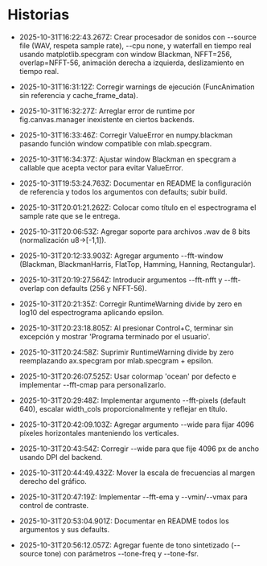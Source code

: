 # Historias

- 2025-10-31T16:22:43.267Z: Crear procesador de sonidos con --source file (WAV, respeta sample rate), --cpu none, y waterfall en tiempo real usando matplotlib.specgram con window Blackman, NFFT=256, overlap=NFFT-56, animación derecha a izquierda, deslizamiento en tiempo real.

- 2025-10-31T16:31:12Z: Corregir warnings de ejecución (FuncAnimation sin referencia y cache_frame_data).

- 2025-10-31T16:32:27Z: Arreglar error de runtime por fig.canvas.manager inexistente en ciertos backends.

- 2025-10-31T16:33:46Z: Corregir ValueError en numpy.blackman pasando función window compatible con mlab.specgram.

- 2025-10-31T16:34:37Z: Ajustar window Blackman en specgram a callable que acepta vector para evitar ValueError.
- 2025-10-31T19:53:24.763Z: Documentar en README la configuración de referencia y todos los argumentos con defaults; subir build.

- 2025-10-31T20:01:21.262Z: Colocar como título en el espectrograma el sample rate que se le entrega.
- 2025-10-31T20:06:53Z: Agregar soporte para archivos .wav de 8 bits (normalización u8→[-1,1]).
- 2025-10-31T20:12:33.903Z: Agregar argumento --fft-window (Blackman, BlackmanHarris, FlatTop, Hamming, Hanning, Rectangular).
- 2025-10-31T20:19:27.564Z: Introducir argumentos --fft-nfft y --fft-overlap con defaults (256 y NFFT-56).
- 2025-10-31T20:21:35Z: Corregir RuntimeWarning divide by zero en log10 del espectrograma aplicando epsilon.

- 2025-10-31T20:23:18.805Z: Al presionar Control+C, terminar sin excepción y mostrar 'Programa terminado por el usuario'.

- 2025-10-31T20:24:58Z: Suprimir RuntimeWarning divide by zero reemplazando ax.specgram por mlab.specgram + epsilon.
- 2025-10-31T20:26:07.525Z: Usar colormap 'ocean' por defecto e implementar --fft-cmap para personalizarlo.
- 2025-10-31T20:29:48Z: Implementar argumento --fft-pixels (default 640), escalar width_cols proporcionalmente y reflejar en título.
- 2025-10-31T20:42:09.103Z: Agregar argumento --wide para fijar 4096 píxeles horizontales manteniendo los verticales.
- 2025-10-31T20:43:54Z: Corregir --wide para que fije 4096 px de ancho usando DPI del backend.
- 2025-10-31T20:44:49.432Z: Mover la escala de frecuencias al margen derecho del gráfico.
- 2025-10-31T20:47:19Z: Implementar --fft-ema y --vmin/--vmax para control de contraste.
- 2025-10-31T20:53:04.901Z: Documentar en README todos los argumentos y sus defaults.
- 2025-10-31T20:56:12.057Z: Agregar fuente de tono sintetizado (--source tone) con parámetros --tone-freq y --tone-fsr.
